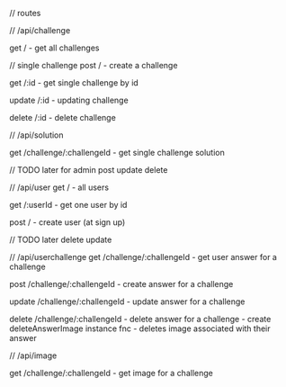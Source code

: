 
// routes

// /api/challenge

get / - get all challenges

// single challenge
post / - create a challenge

get /:id - get single challenge by id

update /:id - updating challenge

delete /:id - delete challenge

// /api/solution

get /challenge/:challengeId - get single challenge solution

// TODO later for admin
post 
update
delete

// /api/user
get / - all users

get /:userId - get one user by id

post / - create user (at sign up)

// TODO later
delete
update

// /api/userchallenge
get /challenge/:challengeId - get user answer for a challenge

post /challenge/:challengeId - create answer for a challenge

update /challenge/:challengeId - update answer for a challenge

delete /challenge/:challengeId - delete answer for a challenge
	- create deleteAnswerImage instance fnc - deletes image associated with their answer


// /api/image

get /challenge/:challengeId - get image for a challenge